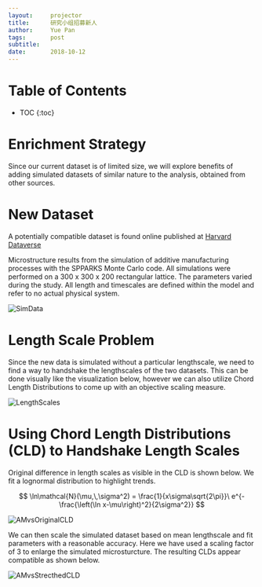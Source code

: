 ```yaml
---
layout:     projector
title:      研究小组招募新人
author:     Yue Pan
tags: 		post
subtitle:  	
date:       2018-10-12 
---
```

<!-- Start Writing Below in Markdown -->

# Table of Contents

* TOC
{:toc}

# Enrichment Strategy

Since our current dataset is of limited size, we will explore benefits of adding simulated datasets of similar nature to the analysis, obtained from other sources.

# New Dataset

A potentially compatible dataset is found online published at [Harvard Dataverse](https://dataverse.harvard.edu/dataset.xhtml?persistentId=doi:10.7910/DVN/KJMK9Z
)

Microstructure results from the simulation of additive manufacturing processes with the SPPARKS Monte Carlo code. All simulations were performed on a 300 x 300 x 200 rectangular lattice. The parameters varied during the study. All length and timescales are defined within the model and refer to no actual physical system. 

![SimData](/EAB-AM-Project/img/SimData.gif)

# Length Scale Problem

Since the new data is simulated without a particular lengthscale, we need to find a way to handshake the lengthscales of the two datasets. This can be done visually like the visualization below, however we can also utilize Chord Length Distributions to come up with an objective scaling measure.

![LengthScales](/EAB-AM-Project/img/LengthScales.png)

# Using Chord Length Distributions (CLD) to Handshake Length Scales

Original difference in length scales as visible in the CLD is shown below. We fit a lognormal distribution to highlight trends.

$$ \ln\mathcal{N}(\mu,\,\sigma^2) = \frac{1}{x\sigma\sqrt{2\pi}}\ e^{-\frac{\left(\ln x-\mu\right)^2}{2\sigma^2}} $$

![AMvsOriginalCLD](/EAB-AM-Project/img/AMvsOriginalCLD.png)

We can then scale the simulated dataset based on mean lengthscale and fit parameters with a reasonable accuracy. Here we have used a scaling factor of 3 to enlarge the simulated microsturcture. The resulting CLDs appear compatible as shown below.

![AMvsStrecthedCLD](/EAB-AM-Project/img/AMvsStrecthedCLD.png)


